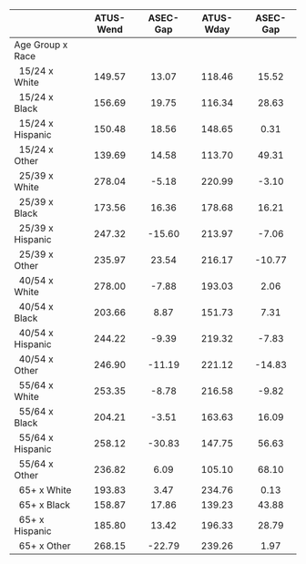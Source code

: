 
|                      |    ATUS-Wend |     ASEC-Gap |    ATUS-Wday |     ASEC-Gap |
| -------------------- | :----------: | :----------: | :----------: | :----------: |
| Age Group x Race     |              |              |              |              |
| &nbsp;&nbsp;15/24 x White |       149.57 |        13.07 |       118.46 |        15.52 |
| &nbsp;&nbsp;15/24 x Black |       156.69 |        19.75 |       116.34 |        28.63 |
| &nbsp;&nbsp;15/24 x Hispanic |       150.48 |        18.56 |       148.65 |         0.31 |
| &nbsp;&nbsp;15/24 x Other |       139.69 |        14.58 |       113.70 |        49.31 |
| &nbsp;&nbsp;25/39 x White |       278.04 |        -5.18 |       220.99 |        -3.10 |
| &nbsp;&nbsp;25/39 x Black |       173.56 |        16.36 |       178.68 |        16.21 |
| &nbsp;&nbsp;25/39 x Hispanic |       247.32 |       -15.60 |       213.97 |        -7.06 |
| &nbsp;&nbsp;25/39 x Other |       235.97 |        23.54 |       216.17 |       -10.77 |
| &nbsp;&nbsp;40/54 x White |       278.00 |        -7.88 |       193.03 |         2.06 |
| &nbsp;&nbsp;40/54 x Black |       203.66 |         8.87 |       151.73 |         7.31 |
| &nbsp;&nbsp;40/54 x Hispanic |       244.22 |        -9.39 |       219.32 |        -7.83 |
| &nbsp;&nbsp;40/54 x Other |       246.90 |       -11.19 |       221.12 |       -14.83 |
| &nbsp;&nbsp;55/64 x White |       253.35 |        -8.78 |       216.58 |        -9.82 |
| &nbsp;&nbsp;55/64 x Black |       204.21 |        -3.51 |       163.63 |        16.09 |
| &nbsp;&nbsp;55/64 x Hispanic |       258.12 |       -30.83 |       147.75 |        56.63 |
| &nbsp;&nbsp;55/64 x Other |       236.82 |         6.09 |       105.10 |        68.10 |
| &nbsp;&nbsp;65+ x White |       193.83 |         3.47 |       234.76 |         0.13 |
| &nbsp;&nbsp;65+ x Black |       158.87 |        17.86 |       139.23 |        43.88 |
| &nbsp;&nbsp;65+ x Hispanic |       185.80 |        13.42 |       196.33 |        28.79 |
| &nbsp;&nbsp;65+ x Other |       268.15 |       -22.79 |       239.26 |         1.97 |

